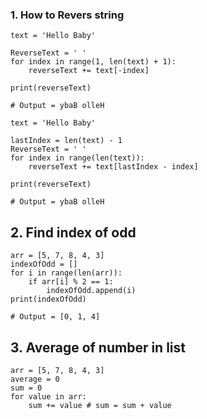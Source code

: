 ### 1. How to Revers string

```
text = 'Hello Baby'

ReverseText = ' '
for index in range(1, len(text) + 1):
    reverseText += text[-index]

print(reverseText)

# Output = ybaB olleH
```

```
text = 'Hello Baby'

lastIndex = len(text) - 1
ReverseText = ' '
for index in range(len(text)):
    reverseText += text[lastIndex - index]

print(reverseText)

# Output = ybaB olleH
```

## 2. Find index of odd

```
arr = [5, 7, 8, 4, 3]
indexOfOdd = []
for i in range(len(arr)):
    if arr[i] % 2 == 1:
        indexOfOdd.append(i)
print(indexOfOdd)

# Output = [0, 1, 4]
```

## 3. Average of number in list

```
arr = [5, 7, 8, 4, 3]
average = 0 
sum = 0
for value in arr:
    sum += value # sum = sum + value







